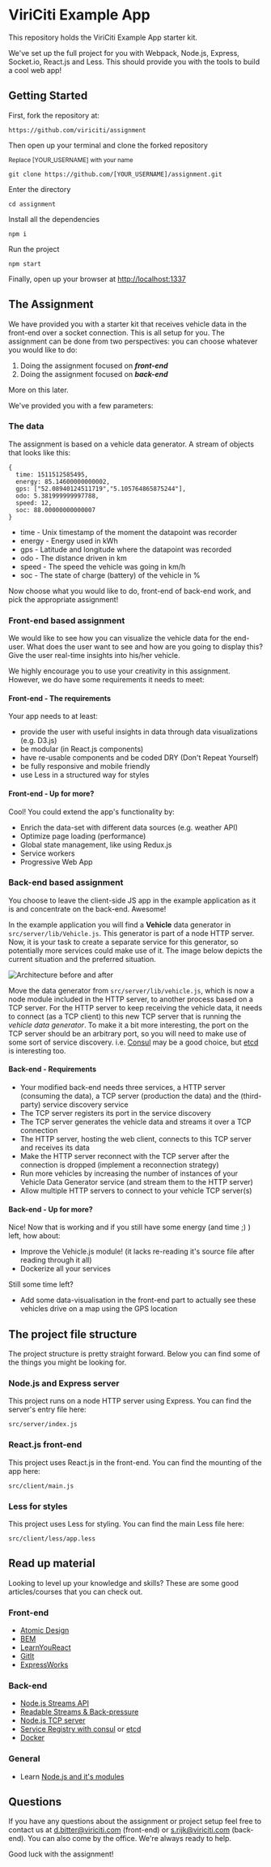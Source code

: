 # ViriCiti Example App
This repository holds the ViriCiti Example App starter kit.

We've set up the full project for you with Webpack, Node.js, Express, Socket.io, React.js and Less. This should provide you with the tools to build a cool web app!

## Getting Started
First, fork the repository at:

`https://github.com/viriciti/assignment`

Then open up your terminal and clone the forked repository

<sup>Replace [YOUR_USERNAME] with your name</sup>

`git clone https://github.com/[YOUR_USERNAME]/assignment.git`

Enter the directory

`cd assignment`

Install all the dependencies

`npm i`

Run the project

`npm start`

Finally, open up your browser at
[http://localhost:1337](http://localhost:1337)


## The Assignment
We have provided you with a starter kit that receives vehicle data in the front-end over a socket connection. This is all setup for you. The assignment can be done from two perspectives: you can choose whatever you would like to do:

1. Doing the assignment focused on **_front-end_**
1. Doing the assignment focused on **_back-end_**

More on this later.

We've provided you with a few parameters:

### The data
The assignment is based on a vehicle data generator. A stream of objects that looks like this:

```JS
{
  time: 1511512585495,
  energy: 85.14600000000002,
  gps: ["52.08940124511719","5.105764865875244"],
  odo: 5.381999999997788,
  speed: 12,
  soc: 88.00000000000007
}
```

* time - Unix timestamp of the moment the datapoint was recorder
* energy - Energy used in kWh
* gps - Latitude and longitude where the datapoint was recorded
* odo - The distance driven in km
* speed - The speed the vehicle was going in km/h
* soc - The state of charge (battery) of the vehicle in %

Now choose what you would like to do, front-end of back-end work, and pick the appropriate assignment!
### Front-end based assignment
We would like to see how you can visualize the vehicle data for the end-user. What does the user want to see and how are you going to display this? Give the user real-time insights into his/her vehicle.

We highly encourage you to use your creativity in this assignment. However, we do have some requirements it needs to meet:

#### Front-end - The requirements
Your app needs to at least:

* provide the user with useful insights in data through data visualizations (e.g. D3.js)
* be modular (in React.js components)
* have re-usable components and be coded DRY (Don't Repeat Yourself)
* be fully responsive and mobile friendly
* use Less in a structured way for styles

#### Front-end - Up for more?
Cool! You could extend the app's functionality by:

* Enrich the data-set with different data sources (e.g. weather API)
* Optimize page loading (performance)
* Global state management, like using Redux.js
* Service workers
* Progressive Web App

### Back-end based assignment
You choose to leave the client-side JS app in the example application as it is and concentrate on the back-end. Awesome!

In the example application you will find a **Vehicle** data generator in `src/server/lib/Vehicle.js`. This generator is part of a node HTTP server. Now, it is your task to create a separate service for this generator, so potentially more services could make use of it. The image below depicts the current situation and the preferred situation.

![Architecture before and after](images/architecture.png)

Move the data generator from `src/server/lib/vehicle.js`, which is now a node module included in the HTTP server, to another process based on a TCP server. For the HTTP server to keep receiving the vehicle data, it needs to connect (as a TCP client) to this new TCP server that is running the _vehicle data generator_. To make it a bit more interesting, the port on the TCP server should be an arbitrary port, so you will need to make use of some sort of service discovery. i.e. [Consul](www.consul.io) may be a good choice, but [etcd](https://coreos.com/etcd/) is interesting too.

#### Back-end - Requirements
* Your modified back-end needs three services, a HTTP server (consuming the data), a TCP server (production the data) and the (third-party) service discovery service
* The TCP server registers its port in the service discovery
* The TCP server generates the vehicle data and streams it over a TCP connection
* The HTTP server, hosting the web client, connects to this TCP server and receives its data
* Make the HTTP server reconnect with the TCP server after the connection is dropped (implement a reconnection strategy)
* Run more vehicles by increasing the number of instances of your Vehicle Data Generator service (and stream them to the HTTP server)
* Allow multiple HTTP servers to connect to your vehicle TCP server(s)

#### Back-end - Up for more?
Nice! Now that is working and if you still have some energy (and time ;) ) left, how about:

* Improve the Vehicle.js module! (it lacks re-reading it's source file after reading through it all)
* Dockerize all your services

Still some time left?

* Add some data-visualisation in the front-end part to actually see these vehicles drive on a map using the GPS location

## The project file structure
The project structure is pretty straight forward. Below you can find some of the things you might be looking for.

### Node.js and Express server

This project runs on a node HTTP server using Express. You can find the server's entry file here:

`src/server/index.js`

### React.js front-end

This project uses React.js in the front-end. You can find the mounting of the app here:

`src/client/main.js`

### Less for styles

This project uses Less for styling. You can find the main Less file here:

`src/client/less/app.less`

## Read up material
Looking to level up your knowledge and skills? These are some good articles/courses that you can check out.

### Front-end
* [Atomic Design](http://atomicdesign.bradfrost.com/chapter-2/)
* [BEM](http://getbem.com/)
* [LearnYouReact](https://github.com/workshopper/learnyoureact)
* [GitIt](https://github.com/jlord/git-it-electron)
* [ExpressWorks](https://github.com/azat-co/expressworks)

### Back-end

* [Node.js Streams API](https://nodejs.org/api/stream.html)
* [Readable Streams & Back-pressure](https://www.transitions-now.com/2015/12/06/merging-time-series-data-streams-a-node-js-streams-case-part-2/)
* [Node.js TCP server](https://nodejs.org/api/net.html)
* [Service Registry with consul](https://www.consul.io/) or [etcd](https://coreos.com/etcd/)
* [Docker](https://www.docker.com/)

### General
* Learn [Node.js and it's modules](http://nodeschool.io/#workshoppers)

## Questions
If you have any questions about the assignment or project setup feel free to contact us at <a href='mailto:d.bitter@viriciti.com'>d.bitter@viriciti.com</a> (front-end) or <a href='mailto:s.rijk@viriciti.com'>s.rijk@viriciti.com</a> (back-end). You can also come by the office. We're always ready to help.

Good luck with the assignment!

